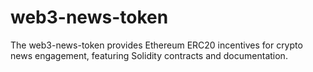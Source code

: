 # web3-news-token
The web3-news-token provides Ethereum ERC20 incentives for crypto news engagement, featuring Solidity contracts and documentation.
